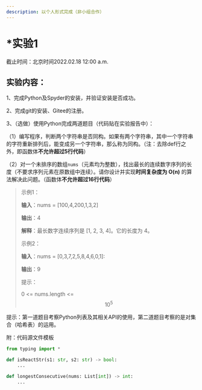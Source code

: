 ```yaml
---
description: 以个人形式完成（非小组合作）
---
```


# \*实验1

截止时间：北京时间2022.02.18 12:00 a.m.

## 实验内容：

1、完成Python及Spyder的安装，并验证安装是否成功。&#x20;

2、完成git的安装、Gitee的注册。

3、（选做）使用Python完成两道题目（代码贴在实验报告中）：&#x20;

（1）编写程序，判断两个字符串是否同构。如果有两个字符串，其中一个字符串的字符重新排列后，能变成另一个字符串，那么称为同构。（注：去除def行之外，即函数体**不允许超过5行代码**）&#x20;

（2）对一个未排序的数组`nums`（元素均为整数），找出最长的连续数字序列的长度（不要求序列元素在原数组中连续）。请你设计并实现**时间复杂度为 O(n)** 的算法解决此问题。（函数体**不允许超过16行代码**）

> 示例1：
>
> **输入**：nums = \[100,4,200,1,3,2]
>
> **输出**：4
>
> **解释**：最长数字连续序列是 \[1, 2, 3, 4]。它的长度为 4。
>
> 示例2：
>
> **输入**：nums = \[0,3,7,2,5,8,4,6,0,1]:
>
> **输出**：9
>
> 提示：
>
> 0 <= nums.length <= $$10^5$$

提示：第一道题目考察Python列表及其相关API的使用，第二道题目考察的是对集合（哈希表）的运用。

附：代码源文件模板

```python
from typing import *

def isReactStr(s1: str, s2: str) -> bool:
    ...

def longestConsecutive(nums: List[int]) -> int:
    ...
```
